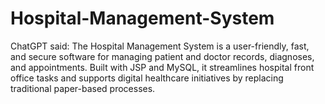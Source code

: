# Hospital-Management-System
ChatGPT said: The Hospital Management System is a user-friendly, fast, and secure software for managing patient and doctor records, diagnoses, and appointments. Built with JSP and MySQL, it streamlines hospital front office tasks and supports digital healthcare initiatives by replacing traditional paper-based processes.
